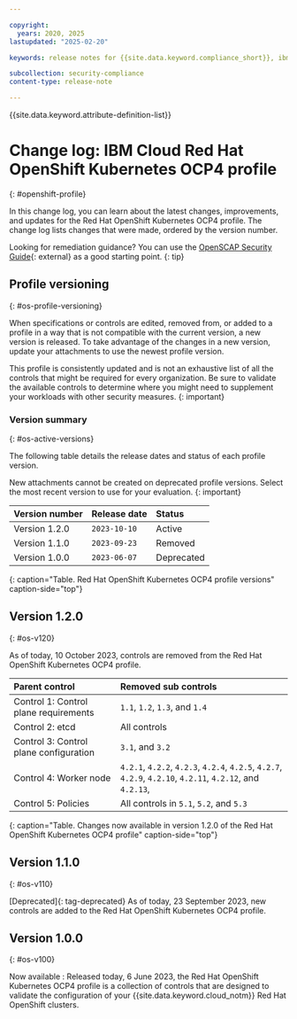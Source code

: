 ```yaml
---

copyright:
  years: 2020, 2025
lastupdated: "2025-02-20"

keywords: release notes for {{site.data.keyword.compliance_short}}, ibm security best practices, profile changes, enhancements, fixes, improvements

subcollection: security-compliance
content-type: release-note

---
```


{{site.data.keyword.attribute-definition-list}}

# Change log: IBM Cloud Red Hat OpenShift Kubernetes OCP4 profile
{: #openshift-profile}

In this change log, you can learn about the latest changes, improvements, and updates for the Red Hat OpenShift Kubernetes OCP4 profile. The change log lists changes that were made, ordered by the version number.

Looking for remediation guidance? You can use the [OpenSCAP Security Guide](http://static.open-scap.org/ssg-guides/ssg-ocp4-guide-cis.html){: external} as a good starting point.
{: tip}


## Profile versioning
{: #os-profile-versioning}

When specifications or controls are edited, removed from, or added to a profile in a way that is not compatible with the current version, a new version is released. To take advantage of the changes in a new version, update your attachments to use the newest profile version.

This profile is consistently updated and is not an exhaustive list of all the controls that might be required for every organization. Be sure to validate the available controls to determine where you might need to supplement your workloads with other security measures.
{: important}


### Version summary
{: #os-active-versions}

The following table details the release dates and status of each profile version.

New attachments cannot be created on deprecated profile versions. Select the most recent version to use for your evaluation.
{: important}


| Version number | Release date | Status |
|:---------------|:-------------|:-------|
| Version 1.2.0  | `2023-10-10` | Active |
| Version 1.1.0  | `2023-09-23` | Removed |
| Version 1.0.0  | `2023-06-07` | Deprecated |
{: caption="Table. Red Hat OpenShift Kubernetes OCP4 profile versions" caption-side="top"}

## Version 1.2.0
{: #os-v120}

As of today, 10 October 2023, controls are removed from the Red Hat OpenShift Kubernetes OCP4 profile.

| Parent control | Removed sub controls |
|:---------------|:---------------------|
| Control 1: Control plane requirements | `1.1`, `1.2`, `1.3`, and `1.4` |
| Control 2: etcd | All controls |
| Control 3: Control plane configuration | `3.1`, and `3.2` |
| Control 4: Worker node | `4.2.1`, `4.2.2`, `4.2.3`, `4.2.4`, `4.2.5`, `4.2.7`, `4.2.9`, `4.2.10`, `4.2.11`, `4.2.12`, and `4.2.13`,   |
| Control 5: Policies | All controls in `5.1`, `5.2`, and `5.3` |
{: caption="Table. Changes now available in version 1.2.0 of the Red Hat OpenShift Kubernetes OCP4 profile" caption-side="top"}


## Version 1.1.0
{: #os-v110}

[Deprecated]{: tag-deprecated} As of today, 23 September 2023, new controls are added to the Red Hat OpenShift Kubernetes OCP4 profile.


## Version 1.0.0
{: #os-v100}

Now available
:   Released today, 6 June 2023, the Red Hat OpenShift Kubernetes OCP4 profile is a collection of controls that are designed to validate the configuration of your {{site.data.keyword.cloud_notm}} Red Hat OpenShift clusters.
